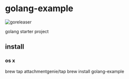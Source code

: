 # golang-example

![goreleaser](https://github.com/attachmentgenie/golang-example/workflows/goreleaser/badge.svg)

golang starter project

## install

### os x
brew tap attachmentgenie/tap
brew install golang-example